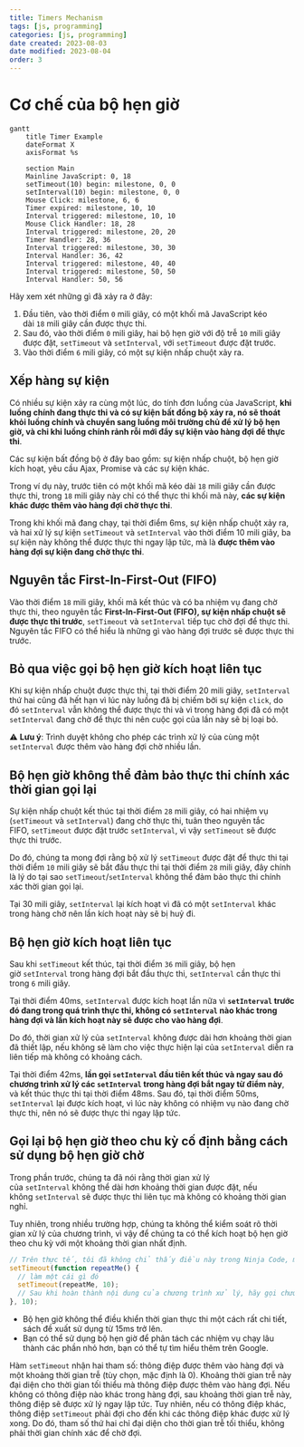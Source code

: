 ```yaml
---
title: Timers Mechanism
tags: [js, programming]
categories: [js, programming]
date created: 2023-08-03
date modified: 2023-08-04
order: 3
---
```


# Cơ chế của bộ hẹn giờ

```mermaid
gantt
    title Timer Example
    dateFormat X
    axisFormat %s

    section Main
    Mainline JavaScript: 0, 18
    setTimeout(10) begin: milestone, 0, 0
    setInterval(10) begin: milestone, 0, 0
    Mouse Click: milestone, 6, 6
    Timer expired: milestone, 10, 10
    Interval triggered: milestone, 10, 10
    Mouse Click Handler: 18, 28
	Interval triggered: milestone, 20, 20
    Timer Handler: 28, 36
    Interval triggered: milestone, 30, 30
    Interval Handler: 36, 42
    Interval triggered: milestone, 40, 40
	Interval triggered: milestone, 50, 50
    Interval Handler: 50, 56
```

Hãy xem xét những gì đã xảy ra ở đây:

1. Đầu tiên, vào thời điểm `0` mili giây, có một khối mã JavaScript kéo dài `18` mili giây cần được thực thi.
2. Sau đó, vào thời điểm `0` mili giây, hai bộ hẹn giờ với độ trễ `10` mili giây được đặt, `setTimeout` và `setInterval`, với `setTimeout` được đặt trước.
3. Vào thời điểm `6` mili giây, có một sự kiện nhấp chuột xảy ra.

## Xếp hàng sự kiện

Có nhiều sự kiện xảy ra cùng một lúc, do tính đơn luồng của JavaScript, **khi luồng chính đang thực thi và có sự kiện bất đồng bộ xảy ra, nó sẽ thoát khỏi luồng chính và chuyển sang luồng môi trường chủ để xử lý bộ hẹn giờ, và chỉ khi luồng chính rảnh rỗi mới đẩy sự kiện vào hàng đợi để thực thi**.

Các sự kiện bất đồng bộ ở đây bao gồm: sự kiện nhấp chuột, bộ hẹn giờ kích hoạt, yêu cầu Ajax, Promise và các sự kiện khác.

Trong ví dụ này, trước tiên có một khối mã kéo dài `18` mili giây cần được thực thi, trong `18` mili giây này chỉ có thể thực thi khối mã này, **các sự kiện khác được thêm vào hàng đợi chờ thực thi**.

Trong khi khối mã đang chạy, tại thời điểm 6ms, sự kiện nhấp chuột xảy ra, và hai xử lý sự kiện `setTimeout` và `setInterval` vào thời điểm 10 mili giây, ba sự kiện này không thể được thực thi ngay lập tức, mà là **được thêm vào hàng đợi sự kiện đang chờ thực thi**.

## Nguyên tắc First-In-First-Out (FIFO)

Vào thời điểm `18` mili giây, khối mã kết thúc và có ba nhiệm vụ đang chờ thực thi, theo nguyên tắc **First-In-First-Out (FIFO), sự kiện nhấp chuột sẽ được thực thi trước**, `setTimeout` và `setInterval` tiếp tục chờ đợi để thực thi. Nguyên tắc FIFO có thể hiểu là những gì vào hàng đợi trước sẽ được thực thi trước.

## Bỏ qua việc gọi bộ hẹn giờ kích hoạt liên tục

Khi sự kiện nhấp chuột được thực thi, tại thời điểm 20 mili giây, `setInterval` thứ hai cũng đã hết hạn vì lúc này luồng đã bị chiếm bởi sự kiện `click`, do đó `setInterval` vẫn không thể được thực thi và vì trong hàng đợi đã có một `setInterval` đang chờ để thực thi nên cuộc gọi của lần này sẽ bị loại bỏ.

⚠️ **Lưu ý**: Trình duyệt không cho phép các trình xử lý của cùng một `setInterval` được thêm vào hàng đợi chờ nhiều lần.

## Bộ hẹn giờ không thể đảm bảo thực thi chính xác thời gian gọi lại

Sự kiện nhấp chuột kết thúc tại thời điểm `28` mili giây, có hai nhiệm vụ (`setTimeout` và `setInterval`) đang chờ thực thi, tuân theo nguyên tắc FIFO, `setTimeout` được đặt trước `setInterval`, vì vậy `setTimeout` sẽ được thực thi trước.

Do đó, chúng ta mong đợi rằng bộ xử lý `setTimeout` được đặt để thực thi tại thời điểm `10` mili giây sẽ bắt đầu thực thi tại thời điểm `28` mili giây, đây chính là lý do tại sao `setTimeout`/`setInterval` không thể đảm bảo thực thi chính xác thời gian gọi lại.

Tại 30 mili giây, `setInterval` lại kích hoạt vì đã có một `setInterval` khác trong hàng chờ nên lần kích hoạt này sẽ bị huỷ đi.

## Bộ hẹn giờ kích hoạt liên tục

Sau khi `setTimeout` kết thúc, tại thời điểm `36` mili giây, bộ hẹn giờ `setInterval` trong hàng đợi bắt đầu thực thi, `setInterval` cần thực thi trong `6` mili giây.

Tại thời điểm 40ms, `setInterval` được kích hoạt lần nữa vì **`setInterval` trước đó đang trong quá trình thực thi, không có `setInterval` nào khác trong hàng đợi và lần kích hoạt này sẽ được cho vào hàng đợi**.

Do đó, thời gian xử lý của `setInterval` không được dài hơn khoảng thời gian đã thiết lập, nếu không sẽ làm cho việc thực hiện lại của `setInterval` diễn ra liên tiếp mà không có khoảng cách.

Tại thời điểm 42ms, **lần gọi `setInterval` đầu tiên kết thúc và ngay sau đó chương trình xử lý các `setInterval` trong hàng đợi bắt ngay từ điểm này**, và kết thúc thực thi tại thời điểm 48ms. Sau đó, tại thời điểm 50ms, `setInterval` lại được kích hoạt, vì lúc này không có nhiệm vụ nào đang chờ thực thi, nên nó sẽ được thực thi ngay lập tức.

## Gọi lại bộ hẹn giờ theo chu kỳ cố định bằng cách sử dụng bộ hẹn giờ chờ

Trong phần trước, chúng ta đã nói rằng thời gian xử lý của `setInterval` không thể dài hơn khoảng thời gian được đặt, nếu không `setInterval` sẽ được thực thi liên tục mà không có khoảng thời gian nghỉ.

Tuy nhiên, trong nhiều trường hợp, chúng ta không thể kiểm soát rõ thời gian xử lý của chương trình, vì vậy để chúng ta có thể kích hoạt bộ hẹn giờ theo chu kỳ với một khoảng thời gian nhất định.

```js
// Trên thực tế, tôi đã không chỉ thấy điều này trong Ninja Code, mà còn thấy nó trong nhiều nơi khác.
setTimeout(function repeatMe() {
  // làm một cái gì đó
  setTimeout(repeatMe, 10);
  // Sau khi hoàn thành nội dung của chương trình xử lý, hãy gọi chương trình này lại sau 10ms, điều này đảm bảo rằng chương trình sẽ được gọi theo chu kỳ 10ms
}, 10);
```

- Bộ hẹn giờ không thể điều khiển thời gian thực thi một cách rất chi tiết, sách đề xuất sử dụng từ 15ms trở lên.
- Bạn có thể sử dụng bộ hẹn giờ để phân tách các nhiệm vụ chạy lâu thành các phần nhỏ hơn, bạn có thể tự tìm hiểu thêm trên Google.

Hàm `setTimeout` nhận hai tham số: thông điệp được thêm vào hàng đợi và một khoảng thời gian trễ (tùy chọn, mặc định là 0). Khoảng thời gian trễ này đại diện cho thời gian tối thiểu mà thông điệp được thêm vào hàng đợi. Nếu không có thông điệp nào khác trong hàng đợi, sau khoảng thời gian trễ này, thông điệp sẽ được xử lý ngay lập tức. Tuy nhiên, nếu có thông điệp khác, thông điệp `setTimeout` phải đợi cho đến khi các thông điệp khác được xử lý xong. Do đó, tham số thứ hai chỉ đại diện cho thời gian trễ tối thiểu, không phải thời gian chính xác để chờ đợi.
